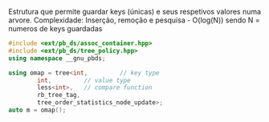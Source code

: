 Estrutura que permite guardar keys (únicas) e seus respetivos valores numa arvore.
Complexidade: Inserção, remoção e pesquisa - O(log(N)) sendo N = numeros de keys guardadas

```c++
#include <ext/pb_ds/assoc_container.hpp>
#include <ext/pb_ds/tree_policy.hpp>
using namespace __gnu_pbds;

using omap = tree<int,         // key type
		int,         // value type
		less<int>,   // compare function
		rb_tree_tag,
		tree_order_statistics_node_update>;
auto m = omap();
```
